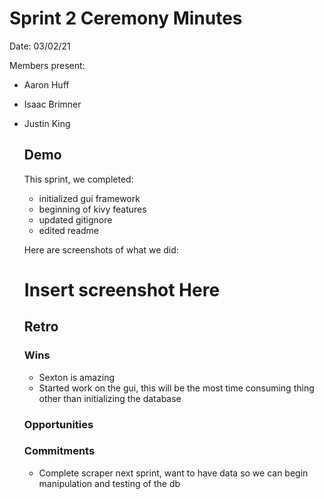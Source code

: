 # Sprint 2 Ceremony Minutes

Date: 03/02/21

Members present:

* Aaron Huff
* Isaac Brimner
* Justin King


  ## Demo

  This sprint, we completed:

  * initialized gui framework
  * beginning of kivy features
  * updated gitignore
  * edited readme

  Here are screenshots of what we did:

  # Insert screenshot Here

  ## Retro

  ### Wins

  * Sexton is amazing
  * Started work on the gui, this will be the most time consuming thing other than initializing the database

  ### Opportunities

  

  ### Commitments

  * Complete scraper next sprint, want to have data so we can begin manipulation and testing of the db
